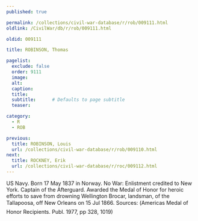 ```yaml
---
published: true

permalink: /collections/civil-war-database/r/rob/009111.html
oldlink: /CivilWar/db/r/rob/009111.html

oldid: 009111

title: ROBINSON, Thomas

pagelist:
  exclude: false
  order: 9111
  image: 
  alt:
  caption:
  title:
  subtitle:      # Defaults to page subtitle
  teaser:

category: 
  - R 
  - ROB

previous:
  title: ROBINSON, Louis
  url: /collections/civil-war-database/r/rob/009110.html  
next:
  title: ROCKNEY, Erik
  url: /collections/civil-war-database/r/roc/009112.html   
---
```

US Navy. Born 17 May 1837 in Norway. No War: Enlistment credited to New York. Captain of the Afterguard. Awarded the Medal of Honor for heroic efforts to save from drowning Wellington Brocar, landsman, of the Tallapoosa, off New Orleans on 15 Jul 1866. Sources: (&#147;America&#146;s Medal of Honor Recipients&#148;. Publ. 1977, pp 328, 1019)